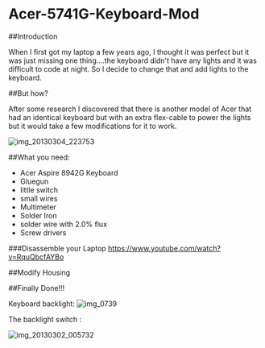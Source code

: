 Acer-5741G-Keyboard-Mod
=======================

##Introduction

When I first got my laptop a few years ago, I thought it was perfect but it was just missing one thing....the keyboard didn't have any lights and it was difficult to code at night.
So I decide to change that and add lights to the keyboard.


##But how?

After some research I discovered that there is another model of Acer that had an identical keyboard but with an extra flex-cable to power the lights but it would take a few modifications for it to work.

![img_20130304_223753](https://cloud.githubusercontent.com/assets/6955509/3062219/0fc83792-e219-11e3-9008-f216b987ae30.jpg)

##What you need:

* Acer Aspire 8942G Keyboard
* Gluegun
* little switch
* small wires
* Multimeter
* Solder Iron
* solder wire with 2.0% flux
* Screw drivers


###Disassemble your Laptop
https://www.youtube.com/watch?v=RquQbcfAYBo

##Modify Housing



##Finally Done!!!

Keyboard backlight:
![img_0739](https://cloud.githubusercontent.com/assets/6955509/3062373/3bace890-e21d-11e3-818f-15027e0b34ba.JPG)

The backlight switch :

![img_20130302_005732](https://cloud.githubusercontent.com/assets/6955509/3062337/fc125306-e21b-11e3-8cbd-c67d985095be.jpg)
